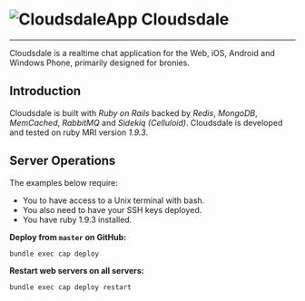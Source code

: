 # ![CloudsdaleApp](https://secure.gravatar.com/avatar/006b4dec507eaac9967970a1cd967167?s=64) Cloudsdale

**********************************

Cloudsdale is a realtime chat application for the Web, iOS, Android and Windows Phone, primarily designed for bronies.

## Introduction
Cloudsdale is built with *Ruby on Rails* backed by *Redis*, *MongoDB*, *MemCached*, *RabbitMQ* and *Sidekiq (Celluloid)*. Cloudsdale is developed and tested on ruby MRI version *1.9.3*.

## Server Operations
The examples below require:
* You to have access to a Unix terminal with bash.
* You also need to have your SSH keys deployed.
* You have ruby 1.9.3 installed.

**Deploy from `master` on GitHub:**

```bash
bundle exec cap deploy
```

**Restart web servers on all servers:**

```bash
bundle exec cap deploy restart
```
